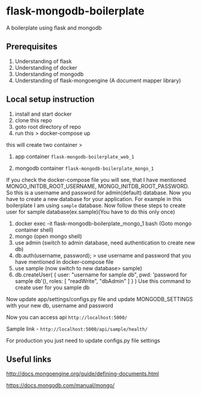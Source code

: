 # flask-mongodb-boilerplate
A boilerplate using flask and mongodb

## Prerequisites
1) Understanding of flask
2) Understanding of docker
3) Understanding of mongodb
4) Understanding of flask-mongoengine (A document mapper library)


## Local setup instruction
1) install  and start docker
2) clone this repo
3) goto root directory of repo
4) run this > docker-compose up

this will create two container >

1. app container
`flask-mongodb-boilerplate_web_1`

2. mongodb container
`flask-mongodb-boilerplate_mongo_1`

If you check the docker-compose file you will see, that I have mentioned MONGO_INITDB_ROOT_USERNAME, MONGO_INITDB_ROOT_PASSWORD.
So this is a username and password for admin(default) database.
Now you have to create a new database for your application.
For example in this boilerplate I am using `sample` database.
Now follow these steps to create user for sample database(ex.sample)(You have to do this only once)

1. docker exec -it flask-mongodb-boilerplate_mongo_1 bash (Goto mongo container shell)
2. mongo (open mongo shell)
3. use admin (switch to admin database, need authentication to create new db)
4. db.auth(username, password); > use username and password that you have mentioned in docker-compose file
5. use sample (now switch to new database> sample)
6. db.createUser(
   {
     user: "username for sample db",
     pwd: 'password for sample db'(),
     roles: [ "readWrite", "dbAdmin" ]
   }
)  Use this command to create user for you sample db

Now update app/settings/configs.py file and update MONGODB_SETTINGS with your new db, username and password


Now you can access api `http://localhost:5000/`

Sample link - `http://localhost:5000/api/sample/health/`


For production you just need to update configs.py file settings

## Useful links
http://docs.mongoengine.org/guide/defining-documents.html

https://docs.mongodb.com/manual/mongo/
